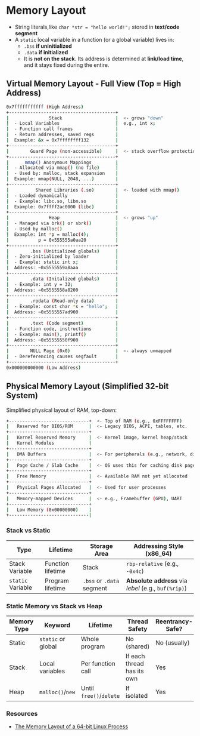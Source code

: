 # Memory Layout
 * String literals,like `char *str = "hello world!";` stored in **text/code segment**
 * A `static` local variable in a function (or a global variable) lives in:
   * `.bss` **if uninitialized**
   * `.data` **if initialized**
   * It is **not on the stack**. Its address is determined at **link/load time**, and it stays fixed during the entire.

## Virtual Memory Layout - Full View (Top = High Address)
```bash
0x7fffffffffff (High Address)
+----------------------------------------+
|               Stack                    |  <- grows "down"
|  - Local Variables                     |  e.g., int x;
|  - Function call frames                |
|  - Return addresses, saved regs        |
|  Example: &x = 0x7ffffffff132          |
+----------------------------------------+
|        Guard Page (non-accessible)     |  <- stack overflow protection
+----------------------------------------+
|      mmap() Anonymous Mappings         |
|  - Allocated via mmap() (no file)      |
|  - Used by: malloc, stack expansion    |
|  Example: mmap(NULL, 2048, ...)        |
+----------------------------------------+
|          Shared Libraries (.so)        |  <- loaded with mmap()
|  - Loaded dynamically                  |
|  - Example: libc.so, libm.so           |
|  Example: 0x7ffff2ac0000 (libc)        |
+----------------------------------------+
|               Heap                     |  <- grows "up"
|  - Managed via brk() or sbrk()         |
|  - Used by malloc()                    |
|  Example: int *p = malloc(4);          |
|           p = 0x555555a0aa20           |
+----------------------------------------+
|        .bss (Unitialized globals)      |
|  - Zero-initialized by loader          |
|  - Example: static int x;              |
|  Address: ~0x5555559a8aaa              |
+----------------------------------------+
|        .data (Initalized globals)      |
|  - Example: int y = 32;                |
|  Address: ~0x5555558a8200              |
+----------------------------------------+
|        .rodata (Read-only data)        |
|  - Example: const char *s = "hello";   |
|  Address: ~0x5555557ad900              |
+----------------------------------------+
|        .text (Code segment)            |
|  - Function code, instructions         |
|  - Example: main(), printf()           |
|  Address: ~0x55555550f900              |
+----------------------------------------+
|        NULL Page (0x0)                 |  <- always unmapped
|  - Dereferencing causes segfault       |
+----------------------------------------+
0x000000000000 (Low Address)
```

## Physical Memory Layout (Simplified 32-bit System)
Simplified physical layout of RAM, top-down:
```bash
+------------------------------+  <- Top of RAM (e.g., 0xFFFFFFFF)
|   Reserved for BIOS/ROM      |  <- Legacy BIOS, ACPI, tables, etc.
+------------------------------+
|   Kernel Reserved Memory     |  <- Kernel image, kernel heap/stack
|   Kernel Modules             |
+------------------------------+
|   DMA Buffers                |  <- For peripherals (e.g., network, disk)
+------------------------------+
|   Page Cache / Slab Cache    |  <- OS uses this for caching disk pages
+------------------------------+
|   Free Memory                |  <- Available RAM not yet allocated
+------------------------------+
|   Physical Pages Allocated   |  <- Used for user processes
+------------------------------+
|   Memory-mapped Devices      |  <- e.g., Framebuffer (GPU), UART
+------------------------------+
|   Low Memory (0x00000000)    |
+------------------------------|
```

### Stack vs Static
|Type|Lifetime|Storage Area|Addressing Style (x86_64)|
|---|---|---|---|
|Stack Variable|Function lifetime|Stack|`rbp-relative` (e.g., `-0x4c`)|
|`static` Variable|Program lifetime|`.bss` or `.data` segment|**Absolute address** via *lebel* (e.g., `buf(%rip)`)|


### Static Memory vs Stack vs Heap
|Memory Type|Keyword|Lifetime|Thread Safety|Reentrancy-Safe?|
|---|---|---|---|---|
|Static|`static` or global|Whole program|No (shared)|No (usually)|
|Stack|Local variables|Per function call|If each thread has its own|Yes|
|Heap|`malloc()`/`new`|Until `free()`/`delete`|If isolated|Yes|


### Resources
 * [The Memory Layout of a 64-bit Linux Process](https://simonis.github.io/Memory/)

